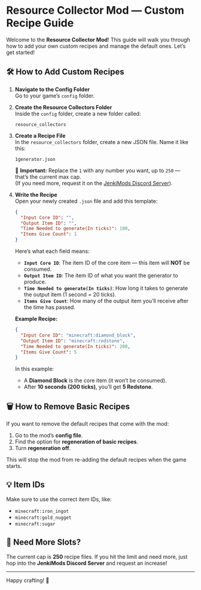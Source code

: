 # Resource Collector Mod — Custom Recipe Guide  

Welcome to the **Resource Collector Mod**! This guide will walk you through how to add your own custom recipes and manage the default ones. Let’s get started!  

## 🛠️ How to Add Custom Recipes  

1. **Navigate to the Config Folder**  
   Go to your game’s `config` folder.  

2. **Create the Resource Collectors Folder**  
   Inside the `config` folder, create a new folder called:  

   ```
   resource_collectors
   ```

3. **Create a Recipe File**  
   In the `resource_collectors` folder, create a new JSON file. Name it like this:  

   ```
   1generator.json
   ```

   📝 **Important:** Replace the `1` with any number you want, up to `250` — that’s the current max cap.  
   (If you need more, request it on the [JenkiMods Discord Server](https://discord.gg/bJWbUsWAWk)).  

4. **Write the Recipe**  
   Open your newly created `.json` file and add this template:  

   ```json
   {
     "Input Core ID": "",
     "Output Item ID": "",
     "Time Needed to generate(In ticks)": 100,
     "Items Give Count": 1
   }
   ```

   Here’s what each field means:  

   - **`Input Core ID`**: The item ID of the core item — this item will **NOT** be consumed.  
   - **`Output Item ID`**: The item ID of what you want the generator to produce.  
   - **`Time Needed to generate(In ticks)`**: How long it takes to generate the output item (1 second = 20 ticks).  
   - **`Items Give Count`**: How many of the output item you’ll receive after the time has passed.  

   **Example Recipe:**  

   ```json
   {
     "Input Core ID": "minecraft:diamond_block",
     "Output Item ID": "minecraft:redstone",
     "Time Needed to generate(In ticks)": 200,
     "Items Give Count": 5
   }
   ```

   In this example:  
   - A **Diamond Block** is the core item (it won’t be consumed).  
   - After **10 seconds (200 ticks)**, you’ll get **5 Redstone**.  

## 🗑️ How to Remove Basic Recipes  

If you want to remove the default recipes that come with the mod:  

1. Go to the mod’s **config file**.  
2. Find the option for **regeneration of basic recipes**.  
3. Turn **regeneration off**.  

This will stop the mod from re-adding the default recipes when the game starts.  

## 💡 Item IDs  

Make sure to use the correct item IDs, like:  
- `minecraft:iron_ingot`  
- `minecraft:gold_nugget`  
- `minecraft:sugar`  


## 📝 Need More Slots?  

The current cap is **250** recipe files. If you hit the limit and need more, just hop into the **JenkiMods Discord Server** and request an increase!  

---

Happy crafting! 🎉  
